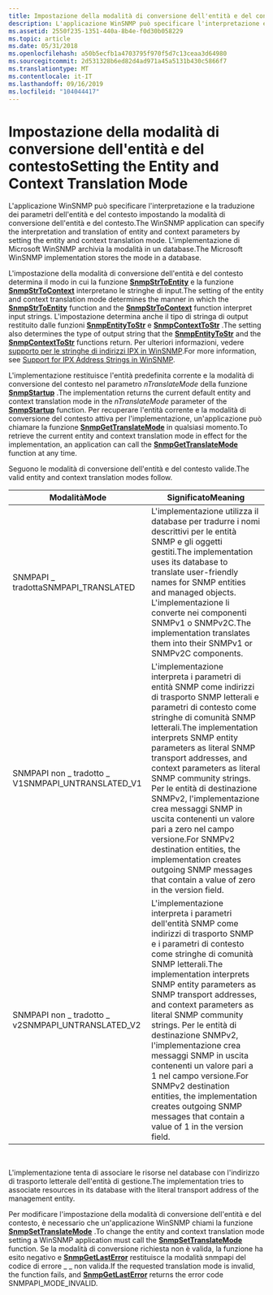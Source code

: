 ```yaml
---
title: Impostazione della modalità di conversione dell'entità e del contesto
description: L'applicazione WinSNMP può specificare l'interpretazione e la traduzione dei parametri dell'entità e del contesto impostando la modalità di conversione dell'entità e del contesto. L'implementazione di Microsoft WinSNMP archivia la modalità in un database.
ms.assetid: 2550f235-1351-440a-8b4e-f0d30b058229
ms.topic: article
ms.date: 05/31/2018
ms.openlocfilehash: a50b5ecfb1a4703795f970f5d7c13ceaa3d64980
ms.sourcegitcommit: 2d531328b6ed82d4ad971a45a5131b430c5866f7
ms.translationtype: MT
ms.contentlocale: it-IT
ms.lasthandoff: 09/16/2019
ms.locfileid: "104044417"
---
```

# <a name="setting-the-entity-and-context-translation-mode"></a><span data-ttu-id="d14d3-104">Impostazione della modalità di conversione dell'entità e del contesto</span><span class="sxs-lookup"><span data-stu-id="d14d3-104">Setting the Entity and Context Translation Mode</span></span>

<span data-ttu-id="d14d3-105">L'applicazione WinSNMP può specificare l'interpretazione e la traduzione dei parametri dell'entità e del contesto impostando la modalità di conversione dell'entità e del contesto.</span><span class="sxs-lookup"><span data-stu-id="d14d3-105">The WinSNMP application can specify the interpretation and translation of entity and context parameters by setting the entity and context translation mode.</span></span> <span data-ttu-id="d14d3-106">L'implementazione di Microsoft WinSNMP archivia la modalità in un database.</span><span class="sxs-lookup"><span data-stu-id="d14d3-106">The Microsoft WinSNMP implementation stores the mode in a database.</span></span>

<span data-ttu-id="d14d3-107">L'impostazione della modalità di conversione dell'entità e del contesto determina il modo in cui la funzione [**SnmpStrToEntity**](/windows/desktop/api/Winsnmp/nf-winsnmp-snmpstrtoentity) e la funzione [**SnmpStrToContext**](/windows/desktop/api/Winsnmp/nf-winsnmp-snmpstrtocontext) interpretano le stringhe di input.</span><span class="sxs-lookup"><span data-stu-id="d14d3-107">The setting of the entity and context translation mode determines the manner in which the [**SnmpStrToEntity**](/windows/desktop/api/Winsnmp/nf-winsnmp-snmpstrtoentity) function and the [**SnmpStrToContext**](/windows/desktop/api/Winsnmp/nf-winsnmp-snmpstrtocontext) function interpret input strings.</span></span> <span data-ttu-id="d14d3-108">L'impostazione determina anche il tipo di stringa di output restituito dalle funzioni [**SnmpEntityToStr**](/windows/desktop/api/Winsnmp/nf-winsnmp-snmpentitytostr) e [**SnmpContextToStr**](/windows/desktop/api/Winsnmp/nf-winsnmp-snmpcontexttostr) .</span><span class="sxs-lookup"><span data-stu-id="d14d3-108">The setting also determines the type of output string that the [**SnmpEntityToStr**](/windows/desktop/api/Winsnmp/nf-winsnmp-snmpentitytostr) and the [**SnmpContextToStr**](/windows/desktop/api/Winsnmp/nf-winsnmp-snmpcontexttostr) functions return.</span></span> <span data-ttu-id="d14d3-109">Per ulteriori informazioni, vedere [supporto per le stringhe di indirizzi IPX in WinSNMP](support-for-ipx-address-strings-in-winsnmp.md).</span><span class="sxs-lookup"><span data-stu-id="d14d3-109">For more information, see [Support for IPX Address Strings in WinSNMP](support-for-ipx-address-strings-in-winsnmp.md).</span></span>

<span data-ttu-id="d14d3-110">L'implementazione restituisce l'entità predefinita corrente e la modalità di conversione del contesto nel parametro *nTranslateMode* della funzione [**SnmpStartup**](/windows/desktop/api/Winsnmp/nf-winsnmp-snmpstartup) .</span><span class="sxs-lookup"><span data-stu-id="d14d3-110">The implementation returns the current default entity and context translation mode in the *nTranslateMode* parameter of the [**SnmpStartup**](/windows/desktop/api/Winsnmp/nf-winsnmp-snmpstartup) function.</span></span> <span data-ttu-id="d14d3-111">Per recuperare l'entità corrente e la modalità di conversione del contesto attiva per l'implementazione, un'applicazione può chiamare la funzione [**SnmpGetTranslateMode**](/windows/desktop/api/Winsnmp/nf-winsnmp-snmpgettranslatemode) in qualsiasi momento.</span><span class="sxs-lookup"><span data-stu-id="d14d3-111">To retrieve the current entity and context translation mode in effect for the implementation, an application can call the [**SnmpGetTranslateMode**](/windows/desktop/api/Winsnmp/nf-winsnmp-snmpgettranslatemode) function at any time.</span></span>

<span data-ttu-id="d14d3-112">Seguono le modalità di conversione dell'entità e del contesto valide.</span><span class="sxs-lookup"><span data-stu-id="d14d3-112">The valid entity and context translation modes follow.</span></span>

| <span data-ttu-id="d14d3-113">Modalità</span><span class="sxs-lookup"><span data-stu-id="d14d3-113">Mode</span></span>                      | <span data-ttu-id="d14d3-114">Significato</span><span class="sxs-lookup"><span data-stu-id="d14d3-114">Meaning</span></span>                                                                                                                                                                                                                                                                                   |
|---------------------------|-------------------------------------------------------------------------------------------------------------------------------------------------------------------------------------------------------------------------------------------------------------------------------------------|
| <span data-ttu-id="d14d3-115">SNMPAPI \_ tradotta</span><span class="sxs-lookup"><span data-stu-id="d14d3-115">SNMPAPI\_TRANSLATED</span></span>       | <span data-ttu-id="d14d3-116">L'implementazione utilizza il database per tradurre i nomi descrittivi per le entità SNMP e gli oggetti gestiti.</span><span class="sxs-lookup"><span data-stu-id="d14d3-116">The implementation uses its database to translate user-friendly names for SNMP entities and managed objects.</span></span> <span data-ttu-id="d14d3-117">L'implementazione li converte nei componenti SNMPv1 o SNMPv2C.</span><span class="sxs-lookup"><span data-stu-id="d14d3-117">The implementation translates them into their SNMPv1 or SNMPv2C components.</span></span>                                                                                                  |
| <span data-ttu-id="d14d3-118">SNMPAPI non \_ tradotto \_ V1</span><span class="sxs-lookup"><span data-stu-id="d14d3-118">SNMPAPI\_UNTRANSLATED\_V1</span></span> | <span data-ttu-id="d14d3-119">L'implementazione interpreta i parametri di entità SNMP come indirizzi di trasporto SNMP letterali e parametri di contesto come stringhe di comunità SNMP letterali.</span><span class="sxs-lookup"><span data-stu-id="d14d3-119">The implementation interprets SNMP entity parameters as literal SNMP transport addresses, and context parameters as literal SNMP community strings.</span></span> <span data-ttu-id="d14d3-120">Per le entità di destinazione SNMPv2, l'implementazione crea messaggi SNMP in uscita contenenti un valore pari a zero nel campo versione.</span><span class="sxs-lookup"><span data-stu-id="d14d3-120">For SNMPv2 destination entities, the implementation creates outgoing SNMP messages that contain a value of zero in the version field.</span></span> |
| <span data-ttu-id="d14d3-121">SNMPAPI non \_ tradotto \_ v2</span><span class="sxs-lookup"><span data-stu-id="d14d3-121">SNMPAPI\_UNTRANSLATED\_V2</span></span> | <span data-ttu-id="d14d3-122">L'implementazione interpreta i parametri dell'entità SNMP come indirizzi di trasporto SNMP e i parametri di contesto come stringhe di comunità SNMP letterali.</span><span class="sxs-lookup"><span data-stu-id="d14d3-122">The implementation interprets SNMP entity parameters as SNMP transport addresses, and context parameters as literal SNMP community strings.</span></span> <span data-ttu-id="d14d3-123">Per le entità di destinazione SNMPv2, l'implementazione crea messaggi SNMP in uscita contenenti un valore pari a 1 nel campo versione.</span><span class="sxs-lookup"><span data-stu-id="d14d3-123">For SNMPv2 destination entities, the implementation creates outgoing SNMP messages that contain a value of 1 in the version field.</span></span>            |



 

<span data-ttu-id="d14d3-124">L'implementazione tenta di associare le risorse nel database con l'indirizzo di trasporto letterale dell'entità di gestione.</span><span class="sxs-lookup"><span data-stu-id="d14d3-124">The implementation tries to associate resources in its database with the literal transport address of the management entity.</span></span>

<span data-ttu-id="d14d3-125">Per modificare l'impostazione della modalità di conversione dell'entità e del contesto, è necessario che un'applicazione WinSNMP chiami la funzione [**SnmpSetTranslateMode**](/windows/desktop/api/Winsnmp/nf-winsnmp-snmpsettranslatemode) .</span><span class="sxs-lookup"><span data-stu-id="d14d3-125">To change the entity and context translation mode setting a WinSNMP application must call the [**SnmpSetTranslateMode**](/windows/desktop/api/Winsnmp/nf-winsnmp-snmpsettranslatemode) function.</span></span> <span data-ttu-id="d14d3-126">Se la modalità di conversione richiesta non è valida, la funzione ha esito negativo e [**SnmpGetLastError**](/windows/desktop/api/Winsnmp/nf-winsnmp-snmpgetlasterror) restituisce la modalità snmpapi del codice di errore \_ \_ non valida.</span><span class="sxs-lookup"><span data-stu-id="d14d3-126">If the requested translation mode is invalid, the function fails, and [**SnmpGetLastError**](/windows/desktop/api/Winsnmp/nf-winsnmp-snmpgetlasterror) returns the error code SNMPAPI\_MODE\_INVALID.</span></span>

 

 




